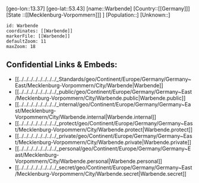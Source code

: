 ﻿---
location: [53.43,13.37]
mapzoom: [7,12] 
mapmarker: city 
type: City
tags:
- geo/City


SpocWebEntityId: 35447
isDeleted: false
confidential: public

---
[geo-lon::13.37]
[geo-lat::53.43]
[name::Warbende]
[Country::[[Germany]]]
[State ::[[Mecklenburg-Vorpommern]]] ]
[Population::]
[Unknown::]


```leaflet
id: Warbende
coordinates: [[Warbende]]
markerFile: [[Warbende]]
defaultZoom: 11 
maxZoom: 18
```


## Confidential Links & Embeds: 
- [[../../../../../../../../_Standards/geo/Continent/Europe/Germany/Germany~East/Mecklenburg-Vorpommern/City/Warbende|Warbende]] 
- [[../../../../../../../../_public/geo/Continent/Europe/Germany/Germany~East/Mecklenburg-Vorpommern/City/Warbende.public|Warbende.public]] 
- [[../../../../../../../../_internal/geo/Continent/Europe/Germany/Germany~East/Mecklenburg-Vorpommern/City/Warbende.internal|Warbende.internal]] 
- [[../../../../../../../../_protect/geo/Continent/Europe/Germany/Germany~East/Mecklenburg-Vorpommern/City/Warbende.protect|Warbende.protect]] 
- [[../../../../../../../../_private/geo/Continent/Europe/Germany/Germany~East/Mecklenburg-Vorpommern/City/Warbende.private|Warbende.private]] 
- [[../../../../../../../../_personal/geo/Continent/Europe/Germany/Germany~East/Mecklenburg-Vorpommern/City/Warbende.personal|Warbende.personal]] 
- [[../../../../../../../../_secret/geo/Continent/Europe/Germany/Germany~East/Mecklenburg-Vorpommern/City/Warbende.secret|Warbende.secret]] 
